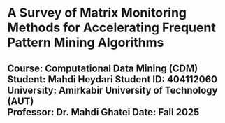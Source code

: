 # A Survey of Matrix Monitoring Methods for Accelerating Frequent Pattern Mining Algorithms

**Course:** Computational Data Mining (CDM)
**Student:** Mahdi Heydari
**Student ID:** 404112060
**University:** Amirkabir University of Technology (AUT)  
**Professor:** Dr. Mahdi Ghatei
**Date:** Fall 2025
---
